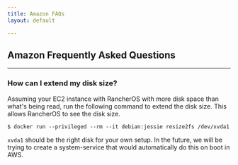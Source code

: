 ```yaml
---
title: Amazon FAQs
layout: default

---
```


## Amazon Frequently Asked Questions
---

### How can I extend my disk size?

Assuming your EC2 instance with RancherOS with more disk space than what's being read, run the following command to extend the disk size. This allows RancherOS to see the disk size.

```
$ docker run --privileged --rm --it debian:jessie resize2fs /dev/xvda1
```

`xvda1` should be the right disk for your own setup. In the future, we will be trying to create a system-service that would automatically do this on boot in AWS.
